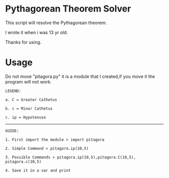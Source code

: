 # Pythagorean Theorem Solver
This script will resolve the Pythagorean theorem.


I wrote it when i was 13 yr old.

Thanks for using.

# Usage
Do not move "pitagora.py" it is a module that I created,if you move it the program will not work.

    LEGEND:

    a. C = Greater Cathetus
  
    b. c = Minor Cathetus
  
    c. ip = Hypotenuse

---------------------------------------------

    GUIDE:

    1. First import the module > import pitagora

    2. Simple Command > pitagora.ip(10,5)
    
    3. Possible Commands > pitagora.ip(10,5),pitagora.C(10,5), pitagora.c(10,5)

    4. Save it in a var and print

